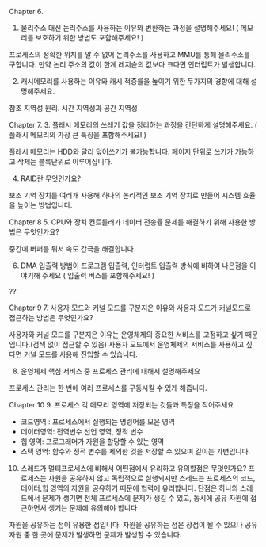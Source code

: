 Chapter 6.
1. 물리주소 대신 논리주소를 사용하는 이유와 변환하는 과정을 설명해주세요!
   ( 메모리를 보호하기 위한 방법도 포함해주세요! )

프로세스의 정확한 위치를 알 수 없어 논리주소를 사용하고 MMU를 통해 물리주소를 구합니다. 만약 논리 주소의 값이 한계 레지슽의 값보다 크다면 인터럽트가 발생합니다.

2. 캐시메모리를 사용하는 이유와 캐시 적중률을 높이기 위한 두가지의 경향에 대해 설명해주세요.

참조 지역성 원리. 시간 지역성과 공간 지역성

Chapter 7.
3. 플래시 메모리의 쓰레기 값을 정리하는 과정을 간단하게 설명해주세요.
   ( 플래시 메모리의 가장 큰 특징을 포함해주세요! )

플레시 메모리는 HDD와 달리 덮어쓰기가 불가능합니다. 페이지 단위로 쓰기가 가능하고 삭제는 블록단위로 이루어집니다.

4. RAID란 무엇인가요?

보조 기억 장치를 여러개 사용해 하나의 논리적인 보조 기억 장치로 만들어 시스템 효율을 높이는 방법입니다.

Chapter 8
5. CPU와 장치 컨트롤러가 데이터 전송률 문제를 해결하기 위해 사용한 방법은 무엇인가요?

중간에 버퍼를 둬서 속도 간극을 해결합니다.

6. DMA 입출력 방법이 프로그램 입출력, 인터럽트 입출력 방식에 비하여 나은점을 이야기해 주세요
   ( 입출력 버스를 포함해주세요! )

??

Chapter 9
7. 사용자 모드와 커널 모드를 구분지은 이유와 사용자 모드가 커널모드로 접근하는 방법은 무엇인가요?

사용자와 커널 모드를 구분지은 이유는 운영체제의 중요한 서비스를 고정하고 싶기 때문입니다.(검색 없이 접근할 수 있음) 사용자 모드에서 운영체제의 서비스를 사용하고 싶다면
커널 모드를 사용해 진입할 수 있습니다.

8. 운영체제 핵심 서비스 중 프로세스 관리에 대해서 설명해주세요

프로세스 관리는 한 번에 여러 프로세스를 구동시킬 수 있게 해줍니다.

Chapter 10
9. 프로세스 각 메모리 영역에 저장되는 것들과 특징을 적어주세요

- 코드영역 : 프로세스에서 실행되는 명령어를 모은 영역
- 데이터영역: 전역변수 선언 영역, 정적 변수
- 힙 영역: 프로그래머가 자원을 할당할 수 있는 영역
- 스택 영역: 함수와 정적 변수를 제외한 것을 저장할 수 있으며 길이는 가변입니다.

10. 스레드가 멀티프로세스에 비해서 어떤점에서 유리하고 유의할점은 무엇인가요?
프로세스는 자원을 공유하지 않고 독립적으로 실행되지만 스레드는 프로세스의 코드,데이터,힙 영역의 자원을 공유하기 때문에 협력에 유리합니다.
단점은 하나의 스레드에서 문제가 생기면 전체 프로세스에 문제가 생길 수 있고, 동시에 공유 자원에 접근하면서 생기는 문제에 유의해야 합니다

자원을 공유하는 점이 유용한 점입니다. 자원을 공유하는 점은 장점이 될 수 있으나 공유 자원 중 한 곳에 문제가 발생하면 문제가 발생할 수 있습니다.

